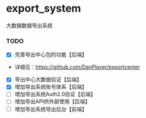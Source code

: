 # export_system
大数据数据导出系统

### TODO
- [x] 完善导出中心包的功能【后端】
- 详细见：https://github.com/DanPlayer/exportcenter
- [x] 导出中心大数据验证【后端】
- [x] 增加导出系统账号体系【后端】
- [ ] 增加导出系统Auth2.0验证【后端】
- [ ] 增加导出API供外部使用【后端】
- [ ] 增加导出系统导出后台【前端】